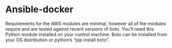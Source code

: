 # Ansible-docker
Requirements for the AWS modules are minimal,
however all of the modules require and are tested against recent versions of boto. You’ll need this Python module installed on your control machine. Boto can be installed from your OS distribution or python’s “pip install boto”.
